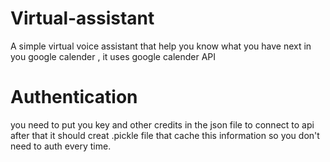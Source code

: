 # Virtual-assistant
A simple virtual voice assistant that help you know what you have next
in you google calender , it uses google calender API
# Authentication
you need to put you key and other credits in the json file to connect to api
after that it should creat .pickle file that cache this information so you don't need to auth every time.
